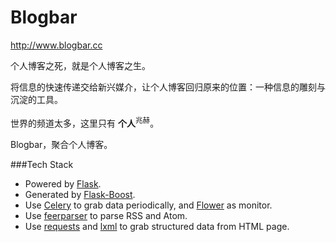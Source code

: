 Blogbar
=======

http://www.blogbar.cc

个人博客之死，就是个人博客之生。

将信息的快速传递交给新兴媒介，让个人博客回归原来的位置：一种信息的雕刻与沉淀的工具。

世界的频道太多，这里只有 **个人**<sup>兆赫</sup>。

Blogbar，聚合个人博客。

###Tech Stack

* Powered by [Flask](http://flask.pocoo.org/).
* Generated by [Flask-Boost](https://github.com/hustlzp/Flask-Boost).
* Use [Celery](http://celery.readthedocs.org/) to grab data periodically, and [Flower](http://flower.readthedocs.org/en/latest/) as monitor.
* Use [feerparser](http://pythonhosted.org/feedparser/) to parse RSS and Atom.
* Use [requests](http://docs.python-requests.org/en/latest/) and [lxml](http://lxml.de/) to grab structured data from HTML page.
